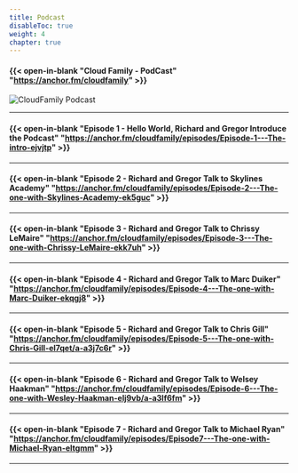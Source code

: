 ```yaml
---
title: Podcast
disableToc: true
weight: 4
chapter: true
---
```



#### {{< open-in-blank "Cloud Family - PodCast" "https://anchor.fm/cloudfamily" >}}
![CloudFamily Podcast](/images/CloudFamilyLogonew.png?width=20pc)

---
#### {{< open-in-blank "Episode 1 - Hello World, Richard and Gregor Introduce the Podcast" "https://anchor.fm/cloudfamily/episodes/Episode-1---The-intro-ejvjtp" >}}


---
#### {{< open-in-blank "Episode 2 - Richard and Gregor Talk to Skylines Academy" "https://anchor.fm/cloudfamily/episodes/Episode-2---The-one-with-Skylines-Academy-ek5guc" >}}
	
---

#### {{< open-in-blank "Episode 3 - Richard and Gregor Talk to Chrissy LeMaire" "https://anchor.fm/cloudfamily/episodes/Episode-3---The-one-with-Chrissy-LeMaire-ekk7uh" >}}

---    

#### {{< open-in-blank "Episode 4 - Richard and Gregor Talk to Marc Duiker" "https://anchor.fm/cloudfamily/episodes/Episode-4---The-one-with-Marc-Duiker-ekqgj8" >}}
    
---

#### {{< open-in-blank "Episode 5 - Richard and Gregor Talk to Chris Gill" "https://anchor.fm/cloudfamily/episodes/Episode-5---The-one-with-Chris-Gill-el7qet/a-a3j7c6r" >}}
    
---

#### {{< open-in-blank "Episode 6 - Richard and Gregor Talk to Welsey Haakman" "https://anchor.fm/cloudfamily/episodes/Episode-6---The-one-with-Wesley-Haakman-elj9vb/a-a3lf6fm" >}}
    
---

#### {{< open-in-blank "Episode 7 - Richard and Gregor Talk to Michael Ryan" "https://anchor.fm/cloudfamily/episodes/Episode7---The-one-with-Michael-Ryan-eltgmm" >}}
    
---